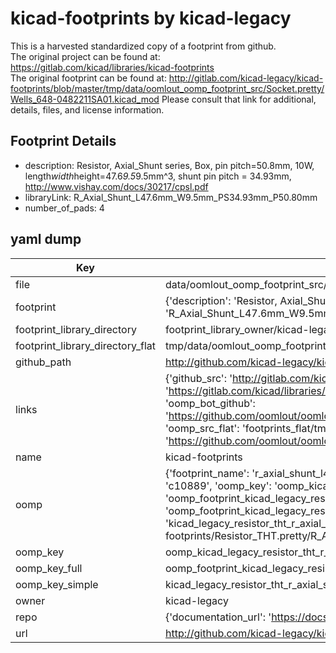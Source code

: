 # kicad-footprints by kicad-legacy  
This is a harvested standardized copy of a footprint from github.  
The original project can be found at:  
https://gitlab.com/kicad/libraries/kicad-footprints  
The original footprint can be found at:
http://gitlab.com/kicad-legacy/kicad-footprints/blob/master/tmp/data/oomlout_oomp_footprint_src/Socket.pretty/Wells_648-0482211SA01.kicad_mod
Please consult that link for additional, details, files, and license information.  
## Footprint Details
* description: Resistor, Axial_Shunt series, Box, pin pitch=50.8mm, 10W, length*width*height=47.6*9.5*9.5mm^3, shunt pin pitch = 34.93mm, http://www.vishay.com/docs/30217/cpsl.pdf  
* libraryLink: R_Axial_Shunt_L47.6mm_W9.5mm_PS34.93mm_P50.80mm  
* number_of_pads: 4  
## yaml dump  
| Key | Value |  
| --- | --- |  
| file | data/oomlout_oomp_footprint_src/kicad-footprints/Resistor_THT.pretty/R_Axial_Shunt_L47.6mm_W9.5mm_PS34.93mm_P50.80mm.kicad_mod |  
| footprint | {'description': 'Resistor, Axial_Shunt series, Box, pin pitch=50.8mm, 10W, length*width*height=47.6*9.5*9.5mm^3, shunt pin pitch = 34.93mm, http://www.vishay.com/docs/30217/cpsl.pdf', 'libraryLink': 'R_Axial_Shunt_L47.6mm_W9.5mm_PS34.93mm_P50.80mm', 'number_of_pads': 4} |  
| footprint_library_directory | footprint_library_owner/kicad-legacy_kicad-footprints |  
| footprint_library_directory_flat | tmp/data/oomlout_oomp_footprint_src/footprints_flat/kicad_legacy_resistor_tht_r_axial_shunt_l47_6mm_w9_5mm_ps34_93mm_p50_80mm/working |  
| github_path | http://github.com/kicad-legacy/kicad-footprints/blob/master/tmp/data/oomlout_oomp_footprint_src/Resistor_THT.pretty/R_Axial_Shunt_L47.6mm_W9.5mm_PS34.93mm_P50.80mm.kicad_mod |  
| links | {'github_src': 'http://gitlab.com/kicad-legacy/kicad-footprints/blob/master/tmp/data/oomlout_oomp_footprint_src/Socket.pretty/Wells_648-0482211SA01.kicad_mod', 'github_src_repo': 'https://gitlab.com/kicad/libraries/kicad-footprints', 'oomp_bot': 'tmp/data/oomlout_oomp_footprint_src/footprints/kicad_legacy_resistor_tht_r_axial_shunt_l47_6mm_w9_5mm_ps34_93mm_p50_80mm/working', 'oomp_bot_github': 'https://github.com/oomlout/oomlout_oomp_footprint_bot/tree/main/tmp/data/oomlout_oomp_footprint_src/footprints/kicad_legacy_resistor_tht_r_axial_shunt_l47_6mm_w9_5mm_ps34_93mm_p50_80mm/working', 'oomp_src_flat': 'footprints_flat/tmp/data/oomlout_oomp_footprint_src/footprints_flat/kicad_legacy_resistor_tht_r_axial_shunt_l47_6mm_w9_5mm_ps34_93mm_p50_80mm/working', 'oomp_src_flat_github': 'https://github.com/oomlout/oomlout_oomp_footprint_src/tree/main/tmp/data/oomlout_oomp_footprint_src/footprints_flat/kicad_legacy_resistor_tht_r_axial_shunt_l47_6mm_w9_5mm_ps34_93mm_p50_80mm/working'} |  
| name | kicad-footprints |  
| oomp | {'footprint_name': 'r_axial_shunt_l47_6mm_w9_5mm_ps34_93mm_p50_80mm', 'library_name': 'resistor_tht', 'md5': 'c108892804af51f7146bac59eefdffc8', 'md5_10': 'c108892804', 'md5_5': 'c1088', 'md5_6': 'c10889', 'oomp_key': 'oomp_kicad_legacy_resistor_tht_r_axial_shunt_l47_6mm_w9_5mm_ps34_93mm_p50_80mm', 'oomp_key_extra': 'oomp_footprint_kicad_legacy_resistor_tht_r_axial_shunt_l47_6mm_w9_5mm_ps34_93mm_p50_80mm', 'oomp_key_full': 'oomp_footprint_kicad_legacy_resistor_tht_r_axial_shunt_l47_6mm_w9_5mm_ps34_93mm_p50_80mm_c10889', 'oomp_key_simple': 'kicad_legacy_resistor_tht_r_axial_shunt_l47_6mm_w9_5mm_ps34_93mm_p50_80mm', 'original_filename': 'data/oomlout_oomp_footprint_src/kicad-footprints/Resistor_THT.pretty/R_Axial_Shunt_L47.6mm_W9.5mm_PS34.93mm_P50.80mm.kicad_mod', 'owner_name': 'kicad_legacy'} |  
| oomp_key | oomp_kicad_legacy_resistor_tht_r_axial_shunt_l47_6mm_w9_5mm_ps34_93mm_p50_80mm |  
| oomp_key_full | oomp_footprint_kicad_legacy_resistor_tht_r_axial_shunt_l47_6mm_w9_5mm_ps34_93mm_p50_80mm |  
| oomp_key_simple | kicad_legacy_resistor_tht_r_axial_shunt_l47_6mm_w9_5mm_ps34_93mm_p50_80mm |  
| owner | kicad-legacy |  
| repo | {'documentation_url': 'https://docs.github.com/rest/repos/repos#get-a-repository', 'message': 'Not Found'} |  
| url | http://github.com/kicad-legacy/kicad-footprints |  

